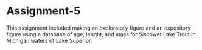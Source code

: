# Assignment-5

This assignment included making an exploratory figure and an expository figure using a database of age, lenght, and mass for Siscowet Lake Trout in Michigan waters of Lake Superior. 

